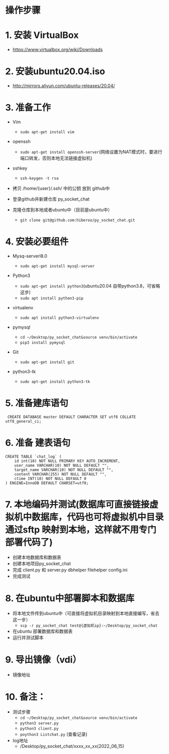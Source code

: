 # 操作步骤

# 1. 安装 VirtualBox
* https://www.virtualbox.org/wiki/Downloads

# 2. 安装ubuntu20.04.iso
 * http://mirrors.aliyun.com/ubuntu-releases/20.04/

# 3. 准备工作
* Vim  
	* `sudo apt-get install vim` 
* openssh
 	* `sudo apt-get install openssh-server`(网络设置为NAT模式时，要进行端口转发，否则本地无法链接虚拟机)
* sshkey 
 	* `ssh-keygen -t rsa` 
* 拷贝 /home/{user}/.ssh/   中的公钥 放到 github中 
* 登录github并新建仓库 py_socket_chat

* 克隆仓库到本地或者ubuntu中（目前是ubuntu中） 
 	* ` git clone git@github.com:hiberoo/py_socket_chat.git ` 

# 4. 安装必要组件

* Mysq-serverl8.0
	* `sudo apt-get install mysql-server `
* Python3 
 	* `sudo apt-get install python3`(ubuntu20.04 自带python3.8，可省略这步) 
 	* `sudo apt install python3-pip` 
* virtualenv
	* `sudo apt install python3-virtualenv `

* pymysql
	* `cd ~/Desktop/py_socket_chat&source venv/bin/activate `  
 	* `pip3 install pymysql`
 	
* Git 
 	* `sudo apt-get install git`

* python3-tk
	* `sudo apt-get install python3-tk`  
	
# 5. 准备建库语句
` CREATE DATABASE master DEFAULT CHARACTER SET utf8 COLLATE utf8_general_ci;`

# 6. 准备 建表语句
```
CREATE TABLE `chat_log` (
	id int(10) NOT NULL PRIMARY KEY AUTO_INCREMENT,
	user_name VARCHAR(10) NOT NULL DEFAULT "",
	target_name VARCHAR(10) NOT NULL DEFAULT "",
	content VARCHAR(255) NOT NULL DEFAULT "",
	ctime INT(10) NOT NULL DEFAULT 0
) ENGINE=InnoDB DEFAULT CHARSET=utf8;

```
# 7. 本地编码并测试(数据库可直接链接虚拟机中数据库，代码也可将虚拟机中目录通过sftp 映射到本地，这样就不用专门部署代码了)
* 创建本地数据库和数据表
* 创建本地项目py_socket_chat
* 完成 client.py 和 server.py dbhelper  filehelper config.ini 
* 完成测试

# 8. 在ubuntu中部署脚本和数据库

* 将本地文件传到ubuntu中（可直接将虚拟机目录映射到本地直接编写，省去这一步）
 	* ` scp -r py_socket_chat test@{虚拟机ip}:~/Desktop/py_socket_chat `
* 在ubuntu 部署数据库和数据表
* 运行并测试脚本

# 9. 导出镜像（vdi）
* 镜像地址 


# 10. 备注：
* 测试步骤
	* ` cd ~/Desktop/py_socket_chat&source venv/bin/activate `
	* ` python3 server.py `
	* ` python3 client.py `
	* ` poython3 Listchat.py ` (查看记录)
* log地址
	* /Desktop/py_socket_chat/xxxx_xx_xx(2022_06_15)


